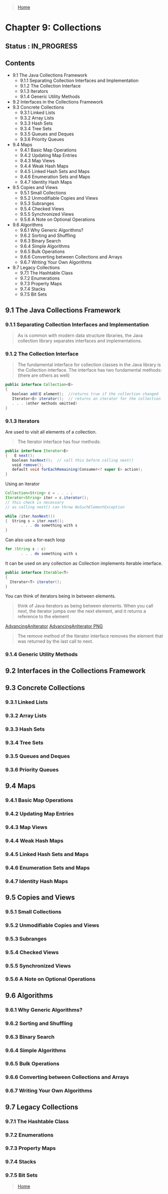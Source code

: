 >[Home](Home.md)

# Chapter 9: Collections

## Status : IN_PROGRESS

## Contents

- 9.1 The Java Collections Framework
  - 9.1.1 Separating Collection Interfaces and Implementation
  - 9.1.2 The Collection Interface
  - 9.1.3 Iterators
  - 9.1.4 Generic Utility Methods
- 9.2 Interfaces in the Collections Framework
- 9.3 Concrete Collections
  - 9.3.1 Linked Lists
  - 9.3.2 Array Lists
  - 9.3.3 Hash Sets
  - 9.3.4 Tree Sets
  - 9.3.5 Queues and Deques
  - 9.3.6 Priority Queues
- 9.4 Maps
  - 9.4.1 Basic Map Operations
  - 9.4.2 Updating Map Entries
  - 9.4.3 Map Views
  - 9.4.4 Weak Hash Maps
  - 9.4.5 Linked Hash Sets and Maps
  - 9.4.6 Enumeration Sets and Maps
  - 9.4.7 Identity Hash Maps
- 9.5 Copies and Views
  - 9.5.1 Small Collections
  - 9.5.2 Unmodifiable Copies and Views
  - 9.5.3 Subranges
  - 9.5.4 Checked Views
  - 9.5.5 Synchronized Views
  - 9.5.6 A Note on Optional Operations
- 9.6 Algorithms
  - 9.6.1 Why Generic Algorithms?
  - 9.6.2 Sorting and Shuffling
  - 9.6.3 Binary Search
  - 9.6.4 Simple Algorithms
  - 9.6.5 Bulk Operations
  - 9.6.6 Converting between Collections and Arrays
  - 9.6.7 Writing Your Own Algorithms
- 9.7 Legacy Collections
  - 9.7.1 The Hashtable Class
  - 9.7.2 Enumerations
  - 9.7.3 Property Maps
  - 9.7.4 Stacks
  - 9.7.5 Bit Sets


## 9.1 The Java Collections Framework

### 9.1.1 Separating Collection Interfaces and Implementation

> As is common with modern data structure libraries, the Java collection library separates interfaces and implementations.

### 9.1.2 The Collection Interface


> The fundamental interface for collection classes in the Java library is the Collection interface. The interface has two fundamental methods: (there are others as well)

```java
public interface Collection<E>
{
   boolean add(E element);  //returns true if the collection changed
   Iterator<E> iterator();  // returns an iterator for the collection
   . . . (other methods omitted)
}

```

### 9.1.3 Iterators

Are used to visit all elements of a collection.


> The Iterator interface has four methods:

```java
public interface Iterator<E>
{   E next();
   boolean hasNext();  // call this before calling next()
   void remove();
   default void forEachRemaining(Consumer<? super E> action);
}
```

Using an iterator

```java
Collection<String> c = . . . ;
Iterator<String> iter = c.iterator();
// this check is necessary 
// as calling next() can throw NoSuchElementException

while (iter.hasNext())
{  String s = iter.next();
       . . . do something with s
}
```
Can also use a for-each loop

```java
for (String s : c)
       . . . do something with s
```

It can be used on any collection as Collection implements Iterable interface.

```java
public interface Iterable<T>
{
  Iterator<T> iterator();
}
```

You can think of iterators being in between elements.

> think of Java iterators as being between elements. When you call next, the iterator jumps over the next element, and it returns a reference to the element

[AdvancingAnIterator](../assets/diagrams/AdvancingAnIterator.excalidraw)
[AdvancingAnIterator PNG](../assets/diagrams/AdvancingAnIterator.png)

>The remove method of the Iterator interface removes the element that was returned by the last call to next.

### 9.1.4 Generic Utility Methods
## 9.2 Interfaces in the Collections Framework
## 9.3 Concrete Collections
### 9.3.1 Linked Lists
### 9.3.2 Array Lists
### 9.3.3 Hash Sets
### 9.3.4 Tree Sets
### 9.3.5 Queues and Deques
### 9.3.6 Priority Queues
## 9.4 Maps
### 9.4.1 Basic Map Operations
### 9.4.2 Updating Map Entries
### 9.4.3 Map Views
### 9.4.4 Weak Hash Maps
### 9.4.5 Linked Hash Sets and Maps
### 9.4.6 Enumeration Sets and Maps
### 9.4.7 Identity Hash Maps
## 9.5 Copies and Views
### 9.5.1 Small Collections
### 9.5.2 Unmodifiable Copies and Views
### 9.5.3 Subranges
### 9.5.4 Checked Views
### 9.5.5 Synchronized Views
### 9.5.6 A Note on Optional Operations
## 9.6 Algorithms
### 9.6.1 Why Generic Algorithms?
### 9.6.2 Sorting and Shuffling
### 9.6.3 Binary Search
### 9.6.4 Simple Algorithms
### 9.6.5 Bulk Operations
### 9.6.6 Converting between Collections and Arrays
### 9.6.7 Writing Your Own Algorithms
## 9.7 Legacy Collections
### 9.7.1 The Hashtable Class
### 9.7.2 Enumerations
### 9.7.3 Property Maps
### 9.7.4 Stacks
### 9.7.5 Bit Sets

>[Home](HOME.md)
